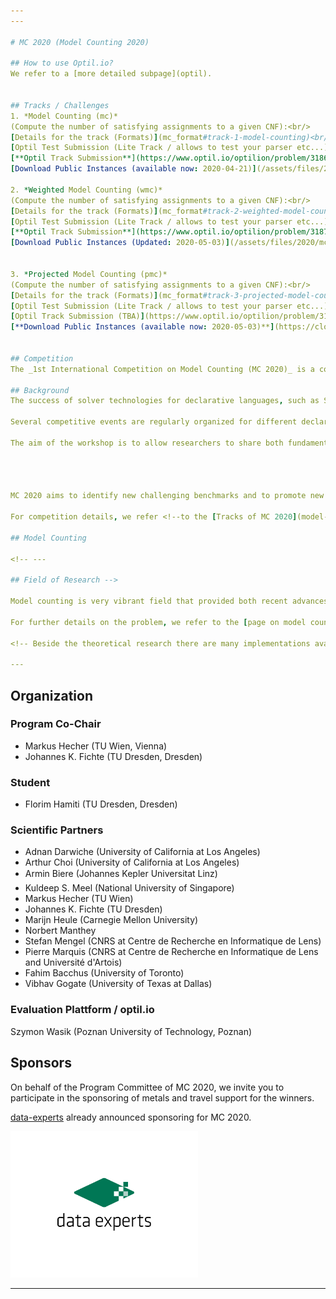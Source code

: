 ```yaml
---
---

# MC 2020 (Model Counting 2020)

## How to use Optil.io?
We refer to a [more detailed subpage](optil).


## Tracks / Challenges
1. *Model Counting (mc)*
(Compute the number of satisfying assignments to a given CNF):<br/>
[Details for the track (Formats)](mc_format#track-1-model-counting)<br/>
[Optil Test Submission (Lite Track / allows to test your parser etc...)](https://www.optil.io/optilion/problem/3183)<br/>
[**Optil Track Submission**](https://www.optil.io/optilion/problem/3186)<br/>
[Download Public Instances (available now: 2020-04-21)](/assets/files/2020/mcc2020_track1-mc_public.tar);

2. *Weighted Model Counting (wmc)*
(Compute the number of satisfying assignments to a given CNF):<br/>
[Details for the track (Formats)](mc_format#track-2-weighted-model-counting)<br/>
[Optil Test Submission (Lite Track / allows to test your parser etc...)](https://www.optil.io/optilion/problem/3184)<br/>
[**Optil Track Submission**](https://www.optil.io/optilion/problem/3187)<br/>
[Download Public Instances (Updated: 2020-05-03)](/assets/files/2020/mcc2020_track2-wmc_public.tar);


3. *Projected Model Counting (pmc)*
(Compute the number of satisfying assignments to a given CNF):<br/>
[Details for the track (Formats)](mc_format#track-3-projected-model-counting)<br/>
[Optil Test Submission (Lite Track / allows to test your parser etc...)](https://www.optil.io/optilion/problem/3185)<br/>
[Optil Track Submission (TBA)](https://www.optil.io/optilion/problem/3188)<br/>
[**Download Public Instances (available now: 2020-05-03)**](https://cloudstore.zih.tu-dresden.de/index.php/s/swEspmWrEMxopEW);


## Competition
The _1st International Competition on Model Counting (MC 2020)_ is a competition to deepen the relationship between latest theoretical and practical development on the various model counting problems and their practical applications. It targets the problem of counting the number of models of a Boolean formula. 

## Background
The success of solver technologies for declarative languages, such as SAT, in the last two decades is mainly due to both the availability of numerous efficient solver implementations and to the growing number of problems that can efficiently be solved through the declarative approach. Designing efficient solvers requires both understanding of the fundamental algorithms underlying the solvers, as well as in-depth insights into how to implement the algorithms for obtaining efficient and robust solvers.

Several competitive events are regularly organized for different declarative solving paradignms, including SAT competitions QBF evaluations, MaxSAT evaluations, SMT, ASP and CP competitions, etc., to evaluate available solvers on a wide range of problems. The winners of such events set regularly new standards in the area. If the systems themselves are widely spread, many details on their design or in their implementation can only be found in the source code of the systems.

The aim of the workshop is to allow researchers to share both fundamental theoretical insights into practical solvers, as well as new implementation-level insights and 'gory' technical details about their systems that may at times be difficult to publish in the main conferences on the declarative solving paradigms.




MC 2020 aims to identify new challenging benchmarks and to promote new solvers for the problem as well as to compare them with state-of-the-art solvers. The MC 2020 follows a direction in the community of constraint solving, where already many competitions have been organized such as on [ASP](https://sites.google.com/view/aspcomp2019/) (7 editions), [CSP](http://xcsp.org/competition) (19 editions), [SAT](http://sat-race-2019.ciirc.cvut.cz/) (19 editions), [SMT](https://smt-comp.github.io/2019/) (14 editions), [MaxSAT](https://maxsat-evaluations.github.io/2019/) Evaluation (13 editions), [QBF](http://www.qbflib.org/) (8 editions).

For competition details, we refer <!--to the [Tracks of MC 2020](model-counting-competition.md) and--> to the [Submission Information](mc_submission).

## Model Counting

<!-- ---

## Field of Research -->

Model counting is very vibrant field that provided both recent advances in theory as well as in practical solving including various applications. State-of-the-art SAT or WMC (weighted model counting) search engines so far rely on standard techniques from SAT-based solving, knowledge compilation, or approximate solving by means of sampling using SAT solvers. There have been also successful implementations for parallel and distributed computation as well as massively parallel computation approaches. 

For further details on the problem, we refer to the [page on model counting](about).

<!-- Beside the theoretical research there are many implementations available, just to name some state of the art solvers, c2d, d4, DSHARP, miniC2D, cnf2eadt, bdd_minisat_all, and sdd (based on knowledge compilation techniques); ApproxMC4, and sts (based on approximate counting or sampling); Cache, sharpCDCL4, and sharpSAT (CDCL-based solvers using component caching); gpusat, countAntom, and dCountAntom) (parallel or distributed solvers). There are also preprocessors available B+E and pmc. Many solvers are highly competitive and solve various instances. However, there has still not been a competition on the topics related to model counting.  -->

---
```



<!-- # Sponsors -->



<!-- # Previous Work

Previous simulations included works on the [Turing](https://www.cs.uni-potsdam.de/bs/research/labs.html#turing) and [Zuse](https://www.cs.uni-potsdam.de/bs/research/labsZuse.html) Cluster at University of Potsdam for various projects. As well as various clusters at TU Wien, more detailed, [Behemoth](https://www.ac.tuwien.ac.at/students/), Cobra, which Markus and I helped to congure for operations, and Lion used for the ASP'14 Competition at FLoC Clusters. In addition, we contributed to [benchmark-tools](https://github.com/potassco/benchmark-tool), which allow reproducibility of benchmarks under various cluster schedulers. Finally, Markus Hecher and I were organizers of the 4th Parameterized Algorithms and Computational Experiments Challenge (PACE 2019).

--- -->

## Organization

### Program Co-Chair
* Markus Hecher (TU Wien, Vienna)
* Johannes K. Fichte (TU Dresden, Dresden)

### Student
* Florim Hamiti (TU Dresden, Dresden)

### Scientific Partners
* Adnan Darwiche (University of California at Los Angeles)
* Arthur Choi (University of California at Los Angeles)
* Armin Biere (Johannes Kepler Universitat Linz)
* Kuldeep S. Meel (National University of Singapore)
* Markus Hecher (TU Wien)
* Johannes K. Fichte (TU Dresden)
* Marijn Heule (Carnegie Mellon University)
* Norbert Manthey
* Stefan Mengel (CNRS at Centre de Recherche en Informatique de Lens)
* Pierre Marquis (CNRS at Centre de Recherche en Informatique de Lens and Université d'Artois)
* Fahim Bacchus (University of Toronto)
* Vibhav Gogate (University of Texas at Dallas)

### Evaluation Plattform / optil.io
Szymon Wasik (Poznan University of Technology, Poznan)

## Sponsors


On behalf of the Program Committee of MC 2020, we invite you to participate in the sponsoring of metals and travel support for the winners.


[data-experts](https://data-experts.de) already announced sponsoring for MC 2020.

<img src="../assets/images/data-experts-logo.png" alt="data-experts" style="width: 300px;"/>

---
